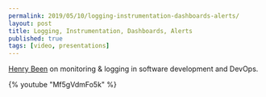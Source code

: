 ```yaml
---
permalink: 2019/05/10/logging-instrumentation-dashboards-alerts/
layout: post
title: Logging, Instrumentation, Dashboards, Alerts
published: true
tags: [video, presentations]
---
```


<a href="https://twitter.com/henry_been">Henry Been</a> on monitoring & logging in software development and DevOps.

{% youtube "Mf5gVdmFo5k" %}
